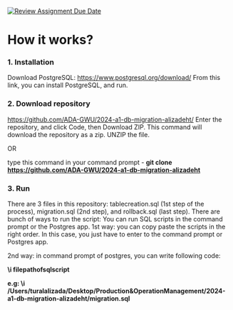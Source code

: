 [![Review Assignment Due Date](https://classroom.github.com/assets/deadline-readme-button-24ddc0f5d75046c5622901739e7c5dd533143b0c8e959d652212380cedb1ea36.svg)](https://classroom.github.com/a/JwSLLxUh)

# How it works? 

### 1. Installation
   Download PostgreSQL: https://www.postgresql.org/download/ From this link, you can install PostgreSQL, and run.

### 2. Download repository
   https://github.com/ADA-GWU/2024-a1-db-migration-alizadeht/ Enter the repository, and click Code, then Download ZIP. This command will download the repository as a zip. UNZIP the file.
   
   OR 
   
   type this command in your command prompt - 
   **git clone https://github.com/ADA-GWU/2024-a1-db-migration-alizadeht** 

### 3. Run
   There are 3 files in this repository:
   tablecreation.sql (1st step of the process), migration.sql (2nd step), and rollback.sql (last step).
   There are bunch of ways to run the script: You can run SQL scripts in the command prompt or the Postgres app.
   1st way: you can copy paste the scripts in the right order. In this case, you just have to enter to the command prompt or Postgres app.
   
   2nd way: in command prompt of postgres, you can write following code:
   
   **\i filepathofsqlscript**

   **e.g: \i /Users/turalalizada/Desktop/Production\&OperationManagement/2024-a1-db-migration-alizadeht/migration.sql**

   


